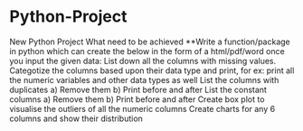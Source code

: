 # Python-Project
New Python Project
What need to be achieved
**Write a function/package in python which can create the below in the form of a html/pdf/word once you input the given data:
  List down all the columns with missing values.
  Categotize the columns based upon their data type and print, for ex: print all the numeric variables and other data types as well
  List the columns with duplicates a) Remove them b) Print before and after
  List the constant columns a) Remove them b) Print before and after
  Create box plot to visualise the outliers of all the numeric columns
  Create charts for any 6 columns and show their distribution

